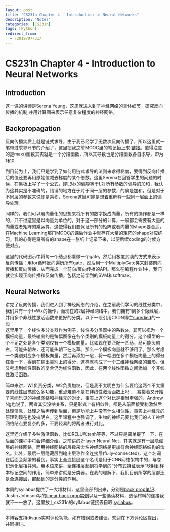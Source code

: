 ```yaml
---
layout: post
title: "CS231n Chapter 4 - Introduction to Neural Networks"
description: "Notes"
categories: [CS231n]
tags: [Python]
redirect_from:
  - /2019/07/31/
---
```


# CS231n Chapter 4 - Introduction to Neural Networks      

## Introduction  

这一课的讲师是Serena Yeung，这周就进入到了神经网络的具体细节，研究反向传播的机制,并用计算图来表示任意复杂程度的神经网络。  

## Backpropagation  

反向传播实质上就是链式求导，由于我已经学了无数次反向传播了，所以这里就一笔带过求导环节的介绍了，这里把我之前MOOC里的笔记抬上来:[链接](http://justin-yu.me/blog/2019/02/16/Neural-Network-and-Deep-Learning-Chapter-3/)。值得注意的是max()函数其实就是一个分段函数，所以其导数也是分段函数各自求导，即为1和0.    

到目前为止，我们只是学到了如何用链式求导的法则来求得梯度，要得到反向传播后的值还要再用原始值减去梯度的某个倍数。这里Serena在回答学生的问题的时候，在黑板上写了一个公式，即L对x的偏导等于L对所有参数的偏导的加和，我认为这其实是不准确的，错误的地方在于对于同一层的参数，的确是加和，但是对于不同层的参数来说却是乘积，Serena这里可能是想着重解释一些同一层面上的偏导处理。  

同样的，我们可以用向量化的思想来将所有的数字换成向量，所有的操作都是一样的，只不过这里是以向量为单位的。对于这一部分的计算，一般都会需要有大量的向量或者矩阵的乘运算，这使得我们要保证所有的矩阵或者向量的shape要合适，在Machine Learning那门MOOC的课后作业中就存在大量的矩阵的shape对应练习，我的心得是将所有的shape在一张纸上记录下来，以便后续coding的时候方便对应。  

这里的代码图示中将每一个结点都看做一个gate，然后用极度封装的方式来表示反向传播：用for循环反向遍历所有gate，然后用一个MultiplyGate类来封装前向传播和反向传播，从而完成一个前向/反向传播的API。那么在编程作业1中，我们就会实现正向传播和反向传播，包括之前学到的SVM和softmax。  

## Neural Networks  

讲完了反向传播，我们进入到了神经网络的介绍。在之前我们学习的线性分类中，我们只有一个f=Wx的操作，而现在的2层神经网络中，我们拥有1到多个隐藏层，并用多个非线性激活函数来更好的分类。以下一段引用CSDN博主[suredied](https://blog.csdn.net/suredied/article/details/82320317)的一段：  
这里用了一个线性多分类器作为例子，线性多分类器中的系数ω，其可以视为一个模板向量，最终输出的是每幅图像在各个类别的模板向量上的得分。这个模型的一个不足之处是各个类别仅有一个模板向量。比如现在要匹配一匹马，马可能头朝右，可能头朝左，还可能头朝下在吃草。那么一个模板向量就不够用了。那么考虑一个类别对应多个模板向量，然后再添加一层，将一幅图在多个模板向量上的得分综合一下，得到在输出类别上的得分，这样就构成了一个二维神经网络的雏形。但又考虑到线性函数的复合仍为线性函数，因此，在两个线性函数之间添加一个非线性激活函数。  

简单来讲，W1负责分类，W2负责加权，但是我不太明白为什么要给这两个不太重要的线性层搞这么多功能，重点难道不是在非线性激活函数上吗……紧接着又开始了喜闻乐见的神经网络和神经元的对比，事实上这个对比是相当牵强的，Andrew Ng也说了，两者其实没啥关系，只是形式上有相似性，都是从前面接受刺激然后处理信息，处理之后再传到后面，但是功能上并没有什么相似性，事实上神经元的原理到现在也没搞明白。这里课程中也强调了，生物的神经元要比我们的人工神经网络结点要复杂的多，不要轻易的将两者进行对比。  

这里还介绍了多种激活函数，比如RELU和tanh等等，不过只是简单提了一下，在后面的课程中将会详细介绍。之前讲的2-layer Neural Net，其实就是有一层隐藏层的神经网络，而用神经网络的层数来命名神经网络是更加符合神经网络结构的命名。此外，最后一层隐藏层到输出层称作全连接层(fully-connected)，这个名词在后面会频繁的看到。事实上全连接层这个名词是用于CNN网络架构中的，与卷积池化层相并列。用术语来讲，全连接层起到将学到的“分布式特征表示”映射到样本标记空间的作用，简单来讲就是分类器。在我的理解下，我们目前所学的层都还是全连接层，都起到的是分类的作用。  

本周的syllabus提供了一大堆材料，这里全部列出来，分别是[back prop笔记](https://cs231n.github.io/optimization-2/)、Justin Johnson写的[linear back prop实例](http://cs231n.stanford.edu/handouts/linear-backprop.pdf)以及一些选读材料，选读材料的连接我就不一一放了，这里放上cs231n的syllabus链接去自取:[syllabus](http://cs231n.stanford.edu/syllabus.html)。  

---
本博客支持disqus实时评论功能，如有错误或者建议，欢迎在下方评论区提出，共同探讨。  
